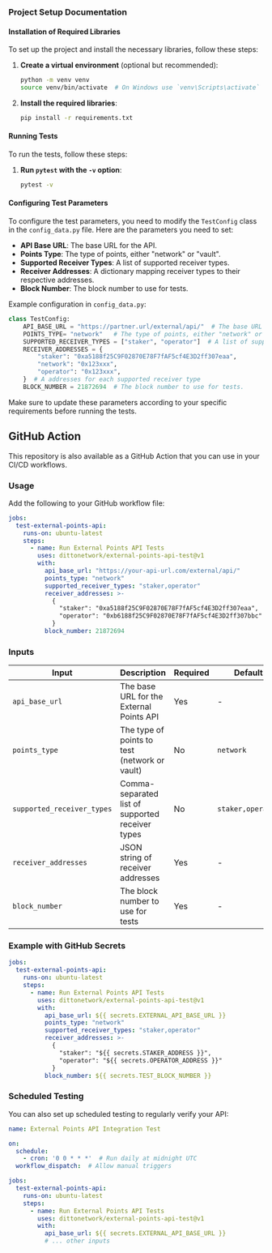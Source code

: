 ### Project Setup Documentation

#### Installation of Required Libraries

To set up the project and install the necessary libraries, follow these steps:

1. **Create a virtual environment** (optional but recommended):
   ```sh
   python -m venv venv
   source venv/bin/activate  # On Windows use `venv\Scripts\activate`
   ```

2. **Install the required libraries**:
   ```sh
   pip install -r requirements.txt
   ```

#### Running Tests

To run the tests, follow these steps:

1. **Run `pytest` with the `-v` option**:
   ```sh
   pytest -v
   ```

#### Configuring Test Parameters

To configure the test parameters, you need to modify the `TestConfig` class in the `config_data.py` file. Here are the parameters you need to set:

- **API Base URL**: The base URL for the API.
- **Points Type**: The type of points, either "network" or "vault".
- **Supported Receiver Types**: A list of supported receiver types.
- **Receiver Addresses**: A dictionary mapping receiver types to their respective addresses.
- **Block Number**: The block number to use for tests.

Example configuration in `config_data.py`:
```python
class TestConfig:
    API_BASE_URL = "https://partner.url/external/api/"  # The base URL for the API.
    POINTS_TYPE= "network"   # The type of points, either "network" or "vault".
    SUPPORTED_RECEIVER_TYPES = ["staker", "operator"]  # A list of supported receiver types. ["staker", "network", "operator"]
    RECEIVER_ADDRESSES = {
        "staker": "0xa5188f25C9F02870E78F7fAF5cf4E3D2ff307eaa",
        "network": "0x123xxx",
        "operator": "0x123xxx",
    }  # A addresses for each supported receiver type
    BLOCK_NUMBER = 21872694  # The block number to use for tests.
```

Make sure to update these parameters according to your specific requirements before running the tests.

## GitHub Action

This repository is also available as a GitHub Action that you can use in your CI/CD workflows.

### Usage

Add the following to your GitHub workflow file:

```yaml
jobs:
  test-external-points-api:
    runs-on: ubuntu-latest
    steps:
      - name: Run External Points API Tests
        uses: dittonetwork/external-points-api-test@v1
        with:
          api_base_url: "https://your-api-url.com/external/api/"
          points_type: "network"
          supported_receiver_types: "staker,operator"
          receiver_addresses: >-
            {
              "staker": "0xa5188f25C9F02870E78F7fAF5cf4E3D2ff307eaa",
              "operator": "0xb6188f25C9F02870E78F7fAF5cf4E3D2ff307bbc"
            }
          block_number: 21872694
```

### Inputs

| Input | Description | Required | Default |
|-------|-------------|----------|---------|
| `api_base_url` | The base URL for the External Points API | Yes | - |
| `points_type` | The type of points to test (network or vault) | No | `network` |
| `supported_receiver_types` | Comma-separated list of supported receiver types | No | `staker,operator` |
| `receiver_addresses` | JSON string of receiver addresses | Yes | - |
| `block_number` | The block number to use for tests | Yes | - |

### Example with GitHub Secrets

```yaml
jobs:
  test-external-points-api:
    runs-on: ubuntu-latest
    steps:
      - name: Run External Points API Tests
        uses: dittonetwork/external-points-api-test@v1
        with:
          api_base_url: ${{ secrets.EXTERNAL_API_BASE_URL }}
          points_type: "network"
          supported_receiver_types: "staker,operator"
          receiver_addresses: >-
            {
              "staker": "${{ secrets.STAKER_ADDRESS }}",
              "operator": "${{ secrets.OPERATOR_ADDRESS }}"
            }
          block_number: ${{ secrets.TEST_BLOCK_NUMBER }}
```

### Scheduled Testing

You can also set up scheduled testing to regularly verify your API:

```yaml
name: External Points API Integration Test

on:
  schedule:
    - cron: '0 0 * * *'  # Run daily at midnight UTC
  workflow_dispatch:  # Allow manual triggers

jobs:
  test-external-points-api:
    runs-on: ubuntu-latest
    steps:
      - name: Run External Points API Tests
        uses: dittonetwork/external-points-api-test@v1
        with:
          api_base_url: ${{ secrets.EXTERNAL_API_BASE_URL }}
          # ... other inputs
```